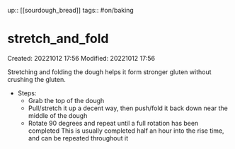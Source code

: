 up:: [[sourdough_bread]]
tags:: #on/baking

# stretch_and_fold
Created: 20221012 17:56
Modified: 20221012 17:56

Stretching and folding the dough helps it form stronger gluten without crushing the gluten.
- Steps:
	- Grab the top of the dough
	- Pull/stretch it up a decent way, then push/fold it back down near the middle of the dough
	- Rotate 90 degrees and repeat until a full rotation has been completed
This is usually completed half an hour into the rise time, and can be repeated throughout it